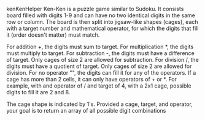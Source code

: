 kenKenHelper
Ken-Ken is a puzzle game similar to Sudoku. It consists board filled with digits 1-9 and can have no two identical digits in the same row or column. The board is then split into jigsaw-like shapes (cages), each with a target number and mathematical operator, for which the digits that fill it (order doesn't matter) must match.

For addition +, the digits must sum to target.
For multiplication *, the digits must multiply to target.
For subtraction -, the digits must have a difference of target. Only cages of size 2 are allowed for subtraction.
For division /, the digits must have a quotient of target. Only cages of size 2 are allowed for division.
For no operator "", the digits can fill it for any of the operators. If a cage has more than 2 cells, it can only have operators of + or *.
For example, with and operator of / and target of 4, with a 2x1 cage, possible digits to fill it are 2 and 8.

The cage shape is indicated by 1's. Provided a cage, target, and operator, your goal is to return an array of all possible digit combinations 